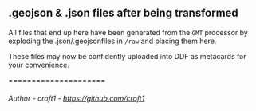 ## .geojson & .json files after being transformed

All files that end up here have been generated from the
 ```GMT``` processor by exploding the .json/.geojsonfiles in
 ```/raw``` and placing them here.
 
These files may now be confidently uploaded into DDF as metacards
for your convenience.


=====================
###### Author - croft1 - https://github.com/croft1